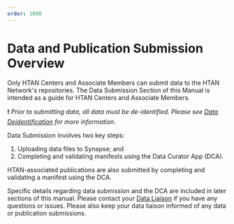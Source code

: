 ```yaml
---
order: 1000
---
```


# Data and Publication Submission Overview
Only HTAN Centers and Associate Members can submit data to the HTAN Network's repositories. The Data Submission Section of this Manual is intended as a guide for HTAN Centers and Associate Members.

:exclamation: *Prior to submitting data, all data must be de-identified.  Please see [Data Deidentification](../data_pub_submission/Data_Deidentification.md) for more information.*

Data Submission involves two key steps:
1. Uploading data files to Synapse; and
2. Completing and validating manifests using the Data Curator App (DCA).

HTAN-associated publications are also submitted by completing and validating a manifest using the DCA.

Specific details regarding data submission and the DCA are included in later sections of this manual.  Please contact your [Data Liaison](../data_pub_submission/Data_Liaisons.md) if you have any questions or issues.  Please also keep your data liaison informed of any data or publication submissions.